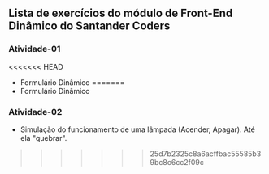 ## Lista de exercícios do módulo de Front-End Dinâmico do Santander Coders

### Atividade-01
<<<<<<< HEAD
- Formulário Dinâmico
=======
- Formulário Dinâmico

### Atividade-02
- Simulação do funcionamento de uma lâmpada (Acender, Apagar). Até ela "quebrar".
>>>>>>> 25d7b2325c8a6acffbac55585b39bc8c6cc2f09c
